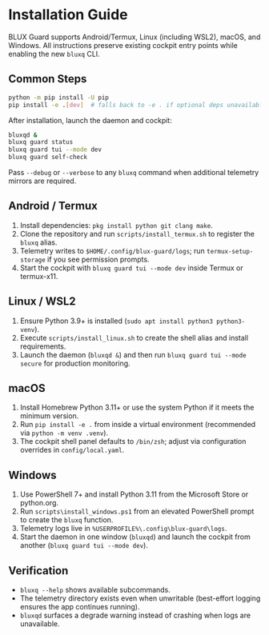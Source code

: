 # Installation Guide

BLUX Guard supports Android/Termux, Linux (including WSL2), macOS, and Windows. All instructions preserve
existing cockpit entry points while enabling the new `bluxq` CLI.

## Common Steps

```bash
python -m pip install -U pip
pip install -e .[dev]  # falls back to -e . if optional deps unavailable
```

After installation, launch the daemon and cockpit:

```bash
bluxqd &
bluxq guard status
bluxq guard tui --mode dev
bluxq guard self-check
```

Pass `--debug` or `--verbose` to any `bluxq` command when additional telemetry mirrors are required.

## Android / Termux

1. Install dependencies: `pkg install python git clang make`.
2. Clone the repository and run `scripts/install_termux.sh` to register the `bluxq` alias.
3. Telemetry writes to `$HOME/.config/blux-guard/logs`; run `termux-setup-storage` if you see permission prompts.
4. Start the cockpit with `bluxq guard tui --mode dev` inside Termux or termux-x11.

## Linux / WSL2

1. Ensure Python 3.9+ is installed (`sudo apt install python3 python3-venv`).
2. Execute `scripts/install_linux.sh` to create the shell alias and install requirements.
3. Launch the daemon (`bluxqd &`) and then run `bluxq guard tui --mode secure` for production monitoring.

## macOS

1. Install Homebrew Python 3.11+ or use the system Python if it meets the minimum version.
2. Run `pip install -e .` from inside a virtual environment (recommended via `python -m venv .venv`).
3. The cockpit shell panel defaults to `/bin/zsh`; adjust via configuration overrides in `config/local.yaml`.

## Windows

1. Use PowerShell 7+ and install Python 3.11 from the Microsoft Store or python.org.
2. Run `scripts\install_windows.ps1` from an elevated PowerShell prompt to create the `bluxq` function.
3. Telemetry logs live in `%USERPROFILE%\.config\blux-guard\logs`.
4. Start the daemon in one window (`bluxqd`) and launch the cockpit from another (`bluxq guard tui --mode dev`).

## Verification

- `bluxq --help` shows available subcommands.
- The telemetry directory exists even when unwritable (best-effort logging ensures the app continues running).
- `bluxqd` surfaces a degrade warning instead of crashing when logs are unavailable.
